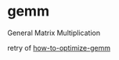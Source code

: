# gemm
General Matrix Multiplication

retry of [how-to-optimize-gemm](https://github.com/flame/how-to-optimize-gemm)